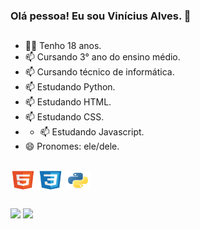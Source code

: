 ### Olá pessoa! Eu sou Vinícius Alves. 👋

##

- 💁‍♂️ Tenho 18 anos.
- 📫 Cursando 3° ano do ensino médio.
- 📫 Cursando técnico de informática.
- 📫 Estudando Python.
- 📫 Estudando HTML.
- 📫 Estudando CSS.
- - 📫 Estudando Javascript.
- 😄 Pronomes: ele/dele.

<div style="display: inline_block"><br>
  <img align="center" alt="Vini-HTML" height="30" width="40" src="https://raw.githubusercontent.com/devicons/devicon/master/icons/html5/html5-original.svg">
  <img align="center" alt="Vini-CSS" height="30" width="40" src="https://raw.githubusercontent.com/devicons/devicon/master/icons/css3/css3-original.svg">
  <img align="center" alt="Vini-Python" height="30" width="40" src="https://raw.githubusercontent.com/devicons/devicon/master/icons/python/python-original.svg">
</div>

##

<div> 
  <a href = "mailto:viniciusasetorio@gmail.com"><img src="https://img.shields.io/badge/-Gmail-%23333?style=for-the-badge&logo=gmail&logoColor=white" target="_blank"></a>
  <a href="https://www.linkedin.com/in/vin%C3%ADcius-alves-setorio-55764b26b/" target="_blank"><img src="https://img.shields.io/badge/-LinkedIn-%230077B5?style=for-the-badge&logo=linkedin&logoColor=white" target="_blank"></a> 
  
</div>
